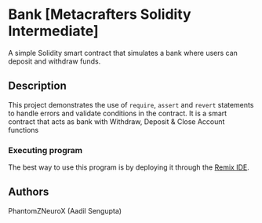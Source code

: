 # Bank [Metacrafters Solidity Intermediate]

A simple Solidity smart contract that simulates a bank where users can deposit and withdraw funds.

## Description

This project demonstrates the use of `require`, `assert` and `revert` statements to handle errors and validate conditions in the contract. It is a smart contract that acts as bank with Withdraw, Deposit & Close Account functions

### Executing program

The best way to use this program is by deploying it through the [Remix IDE](https://remix.ethereum.org/).


## Authors

PhantomZNeuroX (Aadil Sengupta)

